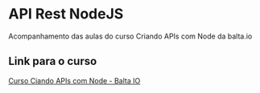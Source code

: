 # **API Rest NodeJS**

Acompanhamento das aulas do curso Criando APIs com Node da balta.io

## Link para o curso

[Curso Ciando APIs com Node - Balta IO](https://balta.io/cursos/criando-apis-com-node)